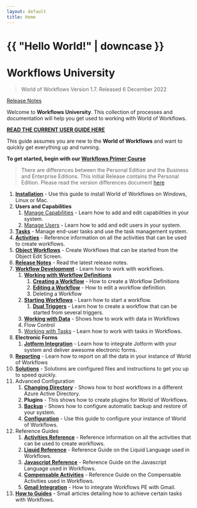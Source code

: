```yaml
---
layout: default
title: Home
---
```

<h1>{{ "Hello World!" | downcase }}</h1>

# Workflows University

> World of Workflows Version 1.7. Released 6 December 2022

[Release Notes](./release-notes-1-7.md)

Welcome to **Workflows University**. This collection of processes and documentation will help you get used to working with World of Workflows.

**[READ THE CURRENT USER GUIDE HERE](./userguide/ug.md)**


This guide assumes you are new to the **World of Workflows** and want to quickly get everything up and running.


**To get started, begin with our [Workflows Primer Course](learn-workflows/README.md)**

> There are differences between the Personal Edition and the Business and Enterprise Editions. This initial Release contains the Personal Edition. Please read the version differences document [here](versions.md)

1. **[Installation](installation.md)** - Use this guide to install World of Workflows on Windows, Linux or Mac.
2. **Users and Capabilities**
    1. [Manage Capabilities](manage-capabilities.md) - Learn how to add and edit capabilities in your system.
   1. [Manage Users](manage-users.md) - Learn how to add and edit users in your system.
3. **[Tasks](tasks/README.md)** - Manage end-user tasks and use the task management system.
4. **[Activities](activity-guide.md)** - Reference information on all the activities that can be used to create workflows.
5. **[Object Workflows](object-workflows.md)** - Create Workflows that can be started from the Object Edit Screen.
6. **[Release Notes](release-notes-1-0.md)** - Read the latest release notes.
7. **[Workflow Development](workflow-development/README.md)** - Learn how to work with workflows.
   1. **[Working with Workflow Definitions](workflow-development/workflow-definitions.md)**
       1.  **[Creating a Workflow](workflow-development/creating-a-workflow.md)** - How to create a Workflow Definitions
       2.  **[Editing a Workflow](workflow-development/editing-a-workflow.md)** - How to edit a workflow definition.
       3.  Deleting a Workflow
   2.  **[Starting Workflows](workflow-development/starting-workflows.md)** - Learn how to start a workflow.
       1.  **[Dual Triggers](workflow-development/dual-triggers.md)** - Learn how to create a workflow that can be started from several triggers.
   3.  **[Working with Data](data/README.md)** - Shows how to work with data in Workflows
   4.  Flow Control
   5. [Working with Tasks](workflow-development/working-with-tasks.md) - Learn how to work with tasks in Workflows.
8.  **Electronic Forms**
    1.  **[Jotform Integration](jotform-integration.md)** - Learn how to integrate Jotform with your system and deliver awesome electronic forms.
9. **[Reporting](reporting/README.md)** - Learn how to report on all the data in your instance of World of Workflows
10. **[Solutions](solutions/README.md)** - Solutions are configured files and instructions to get you up to speed quickly.
11.  Advanced Configuration
      1.   **[Changing Directory](changing-directory.md)** - Shows how to host workflows in a different Azure Active Directory.
      2.   **Plugins** - This shows how to create plugins for World of Workflows.
      3.   **[Backup](backup.md)** - Shows how to configure automatic backup and restore of your system.
      4.   **[Configuration](configuration-file.md)** - Use this guide to configure your instance of World of Workflows.
12.   Reference Guides
      1.   **[Activities Reference](activity-guide.md)** - Reference information on all the activities that can be used to create workflows.
      2.   **[Liquid Reference](liquid/README.md)** - Reference Guide on the Liquid Language used in Workflows.
      3.   **[Javascript Reference](javascript/README.md)** - Reference Guide on the Javascript Language used in Workflows.
      4.   **[Compensable Activities](compensable.md)** - Reference Guide on the Compensable Activities used in Workflows.
      5.   **[Gmail Integration](gmail-integration.md)** - How to integrate Workflows PE with Gmail.
13.   **[How to Guides](howto/README.md)** - Small articles detailing how to achieve certain tasks with Workflows. 

